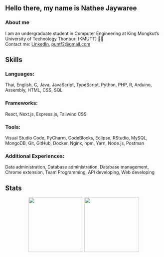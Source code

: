 ## Hello there, my name is Nathee Jaywaree

### About me
I am an undergraduate student in Computer Engineering at King Mongkut’s University of Technology Thonburi (KMUTT) 👨‍🎓
<br>Contact me: [LinkedIn](https://www.linkedin.com/in/nathee-jaywaree-b87507214/), puntf2@gmail.com


## Skills
### Languages:
Thai, English, C, Java, JavaScript, TypeScript, Python, PHP, R, Arduino, Assembly, HTML, CSS, SQL

### Frameworks:
React, Next.js, Express.js, Tailwind CSS

### Tools:
Visual Studio Code, PyCharm, CodeBlocks, Eclipse, RStudio, MySQL, MongoDB, Git, GitHub, Docker, Nginx, npm, Yarn, Node.js, Postman

### Additional Experiences:
Data administration, Database administration, Database management, Chrome extension, Team Programming, API developing, Web developing

## Stats
<div align="center">
  <img align="center" height="175px" src="https://github-readme-stats.vercel.app/api?username=eltfshr&count_private=true&show_icons=true&theme=algolia&layout=compact" />
  <img align="center" height="175px" src="https://github-readme-stats.vercel.app/api/top-langs/?username=eltfshr&theme=algolia" />
</div>



<!--
**eltfshr/eltfshr** is a ✨ _special_ ✨ repository because its `README.md` (this file) appears on your GitHub profile.

Here are some ideas to get you started:

- 🔭 I’m currently working on ...
- 🌱 I’m currently learning ...
- 👯 I’m looking to collaborate on ...
- 🤔 I’m looking for help with ...
- 💬 Ask me about ...
- 📫 How to reach me: ...
- 😄 Pronouns: ...
- ⚡ Fun fact: ...
-->
